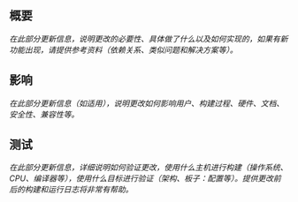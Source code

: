 ## 概要

*在此部分更新信息，说明更改的必要性、具体做了什么以及如何实现的，如果有新功能出现，请提供参考资料（依赖关系、类似问题和解决方案等）。*

## 影响

*在此部分更新信息（如适用），说明更改如何影响用户、构建过程、硬件、文档、安全性、兼容性等。*

## 测试

*在此部分更新信息，详细说明如何验证更改，使用什么主机进行构建（操作系统、CPU、编译器等），使用什么目标进行验证（架构、板子：配置等）。提供更改前后的构建和运行日志将非常有帮助。*